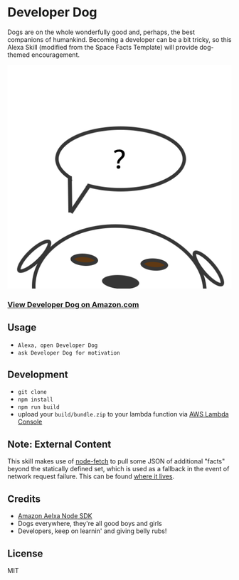 # Developer Dog

Dogs are on the whole wonderfully good and, perhaps, the best companions of humankind. Becoming a developer can be a bit tricky, so this Alexa Skill (modified from the Space Facts Template) will provide dog-themed encouragement.

![developer dog logo](assets/dog_512.png)

### [View Developer Dog on Amazon.com](https://bit.ly/dev-dog-skill)

## Usage

- `Alexa, open Developer Dog`
- `ask Developer Dog for motivation`

## Development

- `git clone`
- `npm install`
- `npm run build`
- upload your `build/bundle.zip` to your lambda function via [AWS Lambda Console][aws-lambda-console]

## Note: External Content

This skill makes use of [node-fetch][node-fetch] to pull some JSON of additional "facts" beyond the statically defined set, which is used as a fallback in the event of network request failure. This can be found [where it lives][json-host].

## Credits

- [Amazon Aelxa Node SDK](http://npm.im/alexa-sdk)
- Dogs everywhere, they're all good boys and girls
- Developers, keep on learnin' and giving belly rubs!

## License

MIT

[aws-lambda-console]: https://console.aws.amazon.com/lambda/home
[json-host]: https://github.com/edm00se/dev-dog/blob/master/static/facts.json
[node-fetch]: http://npm.im/node-fetch
